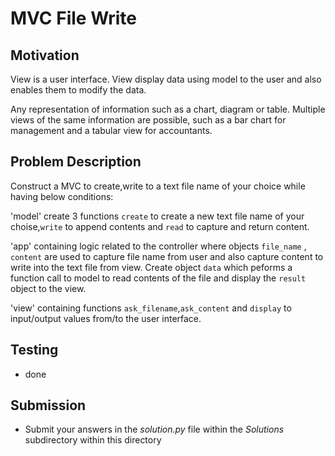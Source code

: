#  MVC File Write 

## Motivation
View is a user interface. View display data using model to the user and also enables them to modify the data.

Any representation of information such as a chart, diagram or table. Multiple views of the same information are possible, such as a bar chart for management and a tabular view for accountants.


## Problem Description
Construct a MVC to create,write to a text file name of your choice while having below conditions:

'model' create 3 functions `create` to create a new text file name of your choise,`write` to append contents and `read` to capture and return content. 

'app' containing logic related to the controller where objects `file_name` , `content` are used to capture file name from user and also capture content to write into the text file from view. Create object `data` which peforms a function call to model to read contents of the file and display the `result` object to the view. 

'view' containing functions `ask_filename`,`ask_content` and `display` to input/output values from/to the user interface. 


## Testing
* done

## Submission
* Submit your answers in the *solution.py* file within the *Solutions* subdirectory within this directory
